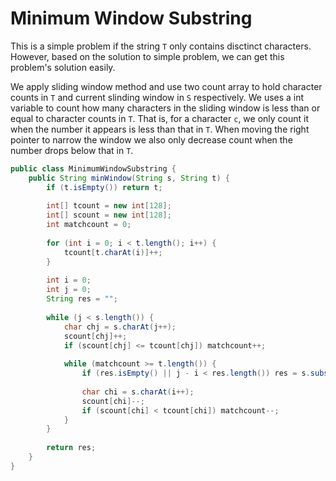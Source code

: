 # Minimum Window Substring

This is a simple problem if the string `T` only contains disctinct characters.
However, based on the solution to simple problem, we can get this problem's solution easily.

We apply sliding window method and use two count array to hold character counts in `T` and current slinding
window in `S` respectively. We uses a int variable to count how many characters in the sliding
window is less than or equal to character counts in `T`. That is, for a character `c`, we only
count it when the number it appears is less than that in `T`. When moving the right pointer
to narrow the window we also only decrease count when the number drops below that in `T`.

```java
public class MinimumWindowSubstring {
    public String minWindow(String s, String t) {
        if (t.isEmpty()) return t;
        
        int[] tcount = new int[128];
        int[] scount = new int[128];
        int matchcount = 0;
        
        for (int i = 0; i < t.length(); i++) {
            tcount[t.charAt(i)]++;
        }
        
        int i = 0;
        int j = 0;
        String res = "";
        
        while (j < s.length()) {
            char chj = s.charAt(j++);
            scount[chj]++;
            if (scount[chj] <= tcount[chj]) matchcount++;
            
            while (matchcount >= t.length()) {
                if (res.isEmpty() || j - i < res.length()) res = s.substring(i, j);
                
                char chi = s.charAt(i++);
                scount[chi]--;
                if (scount[chi] < tcount[chi]) matchcount--;
            }
        }
        
        return res;
    }
}
```
